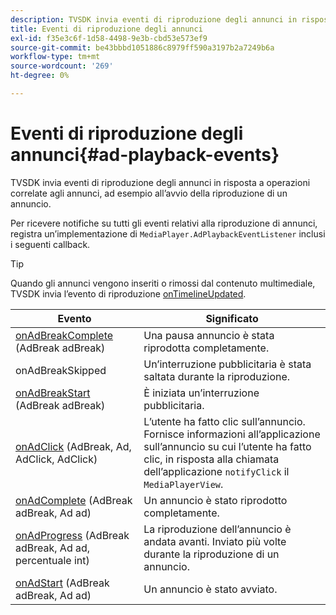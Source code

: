 ```yaml
---
description: TVSDK invia eventi di riproduzione degli annunci in risposta a operazioni correlate agli annunci, ad esempio all’avvio della riproduzione di un annuncio.
title: Eventi di riproduzione degli annunci
exl-id: f35e3c6f-1d58-4498-9e3b-cbd53e573ef9
source-git-commit: be43bbbd1051886c8979ff590a3197b2a7249b6a
workflow-type: tm+mt
source-wordcount: '269'
ht-degree: 0%

---
```


# Eventi di riproduzione degli annunci{#ad-playback-events}

TVSDK invia eventi di riproduzione degli annunci in risposta a operazioni correlate agli annunci, ad esempio all’avvio della riproduzione di un annuncio.

Per ricevere notifiche su tutti gli eventi relativi alla riproduzione di annunci, registra un’implementazione di `MediaPlayer.AdPlaybackEventListener` inclusi i seguenti callback.

>[!TIP]
>
>Quando gli annunci vengono inseriti o rimossi dal contenuto multimediale, TVSDK invia l’evento di riproduzione [onTimelineUpdated](https://help.adobe.com/en_US/primetime/api/psdk/javadoc_1.4/com/adobe/mediacore/MediaPlayer.PlaybackEventListener.html#onTimelineUpdated()).

| Evento | Significato |
|---|---|
| [onAdBreakComplete](https://help.adobe.com/en_US/primetime/api/psdk/javadoc_1.4/com/adobe/mediacore/MediaPlayer.AdPlaybackEventListener.html#onAdBreakComplete(com.adobe.mediacore.timeline.advertising.AdBreak)) (AdBreak adBreak) | Una pausa annuncio è stata riprodotta completamente. |
| onAdBreakSkipped | Un’interruzione pubblicitaria è stata saltata durante la riproduzione. |
| [onAdBreakStart](https://help.adobe.com/en_US/primetime/api/psdk/javadoc_1.4/com/adobe/mediacore/MediaPlayer.AdPlaybackEventListener.html#onAdBreakStart(com.adobe.mediacore.timeline.advertising.AdBreak)) (AdBreak adBreak) | È iniziata un’interruzione pubblicitaria. |
| [onAdClick](https://help.adobe.com/en_US/primetime/api/psdk/javadoc_1.4/com/adobe/mediacore/MediaPlayer.AdPlaybackEventListener.html#onAdClick(com.adobe.mediacore.timeline.advertising.AdBreak,%20com.adobe.mediacore.timeline.advertising.Ad,%20com.adobe.mediacore.timeline.advertising.AdClick)) (AdBreak, Ad, AdClick, AdClick) | L’utente ha fatto clic sull’annuncio. Fornisce informazioni all’applicazione sull’annuncio su cui l’utente ha fatto clic, in risposta alla chiamata dell’applicazione `notifyClick` il `MediaPlayerView`. |
| [onAdComplete](https://help.adobe.com/en_US/primetime/api/psdk/javadoc_1.4/com/adobe/mediacore/MediaPlayer.AdPlaybackEventListener.html#onAdComplete(com.adobe.mediacore.timeline.advertising.AdBreak)) (AdBreak adBreak, Ad ad) | Un annuncio è stato riprodotto completamente. |
| [onAdProgress](https://help.adobe.com/en_US/primetime/api/psdk/javadoc_1.4/com/adobe/mediacore/MediaPlayer.AdPlaybackEventListener.html#onAdProgress(com.adobe.mediacore.timeline.advertising.AdBreak,com.adobe.mediacore.timeline.advertising.Ad,%20int)) (AdBreak adBreak, Ad ad, percentuale int) | La riproduzione dell’annuncio è andata avanti. Inviato più volte durante la riproduzione di un annuncio. |
| [onAdStart](https://help.adobe.com/en_US/primetime/api/psdk/javadoc_1.4/com/adobe/mediacore/MediaPlayer.AdPlaybackEventListener.html#onAdStart(com.adobe.mediacore.timeline.advertising.AdBreak,%20com.adobe.mediacore.timeline.advertising.Ad)) (AdBreak adBreak, Ad ad) | Un annuncio è stato avviato. |
